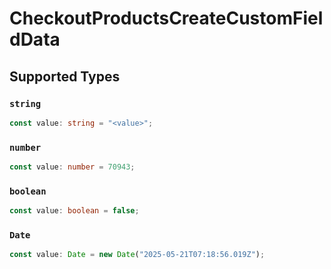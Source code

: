 # CheckoutProductsCreateCustomFieldData


## Supported Types

### `string`

```typescript
const value: string = "<value>";
```

### `number`

```typescript
const value: number = 70943;
```

### `boolean`

```typescript
const value: boolean = false;
```

### `Date`

```typescript
const value: Date = new Date("2025-05-21T07:18:56.019Z");
```

